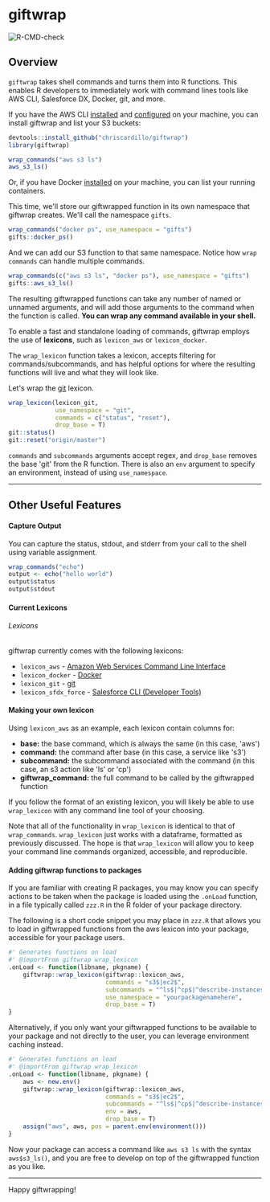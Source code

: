 # giftwrap

<!-- badges: start -->
![R-CMD-check](https://github.com/chriscardillo/giftwrap/workflows/R-CMD-check/badge.svg)
<!-- badges: end -->

## Overview

`giftwrap` takes shell commands and turns them into R functions. This enables R developers to immediately work with command lines tools like AWS CLI, Salesforce DX, Docker, git, and more.

If you have the AWS CLI [installed](https://docs.aws.amazon.com/cli/latest/userguide/cli-chap-install.html) and [configured](https://docs.aws.amazon.com/cli/latest/userguide/cli-chap-configure.html) on your machine, you can install giftwrap and list your S3 buckets:

```r
devtools::install_github("chriscardillo/giftwrap")
library(giftwrap)

wrap_commands("aws s3 ls")
aws_s3_ls()
```

Or, if you have Docker [installed](https://docs.docker.com/get-docker/) on your machine, you can list your running containers.

This time, we'll store our giftwrapped function in its own namespace that giftwrap creates. We'll call the namespace `gifts`.

```r
wrap_commands("docker ps", use_namespace = "gifts")
gifts::docker_ps()
```

And we can add our S3 function to that same namespace. Notice how `wrap commands` can handle multiple commands.

```r
wrap_commands(c("aws s3 ls", "docker ps"), use_namespace = "gifts")
gifts::aws_s3_ls()
```

The resulting giftwrapped functions can take any number of named or unnamed arguments, and will add those arguments to the command when the function is called. **You can wrap any command available in your shell.**

To enable a fast and standalone loading of commands, giftwrap employs the use of **lexicons**, such as `lexicon_aws` or `lexicon_docker`.

The `wrap_lexicon` function takes a lexicon, accepts filtering for commands/subcommands, and has helpful options for where the resulting functions will live and what they will look like.

Let's wrap the [git](https://git-scm.com/book/en/v2/Getting-Started-Installing-Git) lexicon.

```r
wrap_lexicon(lexicon_git,
             use_namespace = "git",
             commands = c("status", "reset"),
             drop_base = T)
git::status()
git::reset("origin/master")
```

`commands` and `subcommands` arguments accept regex, and `drop_base` removes the base 'git' from the R function. There is also an `env` argument to specify an environment, instead of using `use_namespace`.

-----

## Other Useful Features

#### Capture Output

You can capture the status, stdout, and stderr from your call to the shell using variable assignment.

```r
wrap_commands("echo")
output <- echo("hello world")
output$status
output$stdout
```

#### Current Lexicons

###### Lexicons

giftwrap currently comes with the following lexicons:

  - `lexicon_aws` - <a href="https://docs.aws.amazon.com/cli/latest/userguide/cli-chap-welcome.html" target="_blank">Amazon Web Services Command Line Interface</a>
  - `lexicon_docker` - <a href="https://docs.docker.com/get-started/" target="_blank">Docker</a>
  - `lexicon_git` - <a href="https://git-scm.com/book/en/v2/Getting-Started-Installing-Git" target="_blank">git</a>
  - `lexicon_sfdx_force` - <a href="https://developer.salesforce.com/blogs/2018/02/getting-started-salesforce-dx-part-3-5.html" target="_blank">Salesforce CLI (Developer Tools)</a>

#### Making your own lexicon

Using `lexicon_aws` as an example, each lexicon contain columns for:

  - **base:**  the base command, which is always the same (in this case, 'aws')
  - **command:** the command after base (in this case, a service like 's3')
  - **subcommand:** the subcommand associated with the command (in this case, an s3 action like 'ls' or 'cp')
  - **giftwrap_command:** the full command to be called by the giftwrapped function

If you follow the format of an existing lexicon, you will likely be able to use `wrap_lexicon` with any command line tool of your choosing.

Note that all of the functionality in `wrap_lexicon` is identical to that of `wrap_commands`. `wrap_lexicon` just works with a dataframe, formatted as previously discussed. The hope is that `wrap_lexicon` will allow you to keep your command line commands organized, accessible, and reproducible.

#### Adding giftwrap functions to packages

If you are familiar with creating R packages, you may know you can specify actions to be taken when the package is loaded using the `.onLoad` function, in a file typically called `zzz.R` in the R folder of your package directory.

The following is a short code snippet you may place in `zzz.R` that allows you to load in giftwrapped functions from the aws lexicon into your package, accessible for your package users.

```r
#' Generates functions on load
#' @importFrom giftwrap wrap_lexicon
.onLoad <- function(libname, pkgname) {
    giftwrap::wrap_lexicon(giftwrap::lexicon_aws,
                           commands = "s3$|ec2$",
                           subcommands = "^ls$|^cp$|^describe-instances$",
                           use_namespace = "yourpackagenamehere",
                           drop_base = T)
}
```

Alternatively, if you only want your giftwrapped functions to be available to your package and not directly to the user, you can leverage environment caching instead.

```r
#' Generates functions on load
#' @importFrom giftwrap wrap_lexicon
.onLoad <- function(libname, pkgname) {
    aws <- new.env()
    giftwrap::wrap_lexicon(giftwrap::lexicon_aws,
                           commands = "s3$|ec2$",
                           subcommands = "^ls$|^cp$|^describe-instances$",
                           env = aws,
                           drop_base = T)
    assign("aws", aws, pos = parent.env(environment()))
}
```

Now your package can access a command like `aws s3 ls` with the syntax `aws$s3_ls()`, and you are free to develop on top of the giftwrapped function as you like.

-----

Happy giftwrapping!
